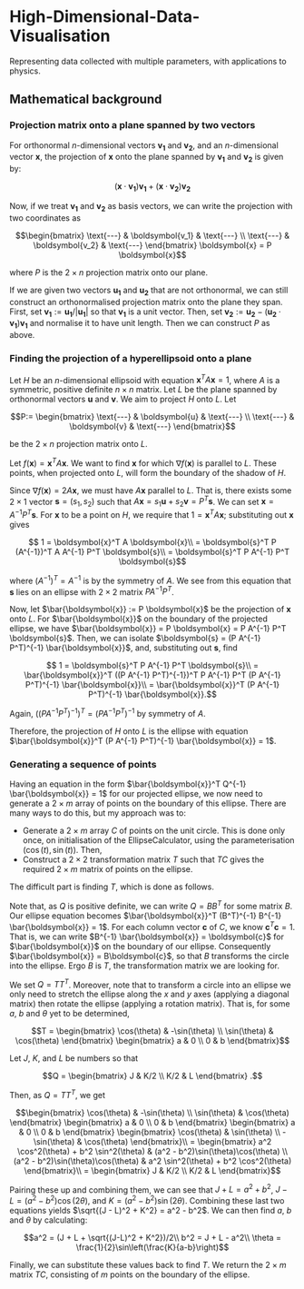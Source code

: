 # High-Dimensional-Data-Visualisation
Representing data collected with multiple parameters, with applications to physics.

## Mathematical background

### Projection matrix onto a plane spanned by two vectors

For orthonormal $n$-dimensional vectors $\boldsymbol{v_1}$ and $\boldsymbol{v_2}$, and an $n$-dimensional vector $\boldsymbol{x}$, the projection of $\boldsymbol{x}$ onto the plane spanned by $\boldsymbol{v_1}$ and $\boldsymbol{v_2}$ is given by:
```math
(\boldsymbol{x}\cdot\boldsymbol{v_1})\boldsymbol{v_1}+(\boldsymbol{x}\cdot\boldsymbol{v_2})\boldsymbol{v_2}
```
Now, if we treat $\boldsymbol{v_1}$ and $\boldsymbol{v_2}$ as basis vectors, we can write the projection with two coordinates as
```math
\begin{bmatrix}
    \text{---} & \boldsymbol{v_1} & \text{---}  \\
    \text{---} & \boldsymbol{v_2} & \text{---}
\end{bmatrix}
\boldsymbol{x} = P \boldsymbol{x}
```
where $P$ is the $2 \times n$ projection matrix onto our plane. 

If we are given two vectors $\boldsymbol{u_1}$ and $\boldsymbol{u_2}$ that are not orthonormal, we can still construct an orthonormalised projection matrix onto the plane they span. First, set $\boldsymbol{v_1} := \boldsymbol{u_1}/|\boldsymbol{u_1}|$ so that $\boldsymbol{v_1}$ is a unit vector. Then, set $\boldsymbol{v_2} := \boldsymbol{u_2} - (\boldsymbol{u_2} \cdot \boldsymbol{v_1}) \boldsymbol{v_1}$ and normalise it to have unit length. Then we can construct $P$ as above.

### Finding the projection of a hyperellipsoid onto a plane

Let $H$ be an $n$-dimensional ellipsoid with equation $\boldsymbol{x}^T A \boldsymbol{x} = 1$, where $A$ is a symmetric, positive definite $n \times n$ matrix. Let $L$ be the plane spanned by orthonormal vectors $\boldsymbol{u}$ and $\boldsymbol{v}$. We aim to project $H$ onto $L$. Let
```math
P:=
\begin{bmatrix}
    \text{---} & \boldsymbol{u} & \text{---}  \\
    \text{---} & \boldsymbol{v} & \text{---}
\end{bmatrix}
```
be the $2 \times n$ projection matrix onto $L$.

Let $f(\boldsymbol{x}) = \boldsymbol{x}^T A \boldsymbol{x}$. We want to find $\boldsymbol{x}$ for which $\nabla f (\boldsymbol{x})$ is parallel to $L$. These points, when projected onto $L$, will form the boundary of the shadow of $H$.

Since $\nabla f(\boldsymbol{x}) = 2A\boldsymbol{x}$, we must have $A\boldsymbol{x}$ parallel to $L$. That is, there exists some $2 \times 1$ vector $\boldsymbol{s} = (s_1, s_2)$ such that $A \boldsymbol{x} = s_1\boldsymbol{u} + s_2\boldsymbol{v} = P^T \boldsymbol{s}$. We can set $\boldsymbol{x} = A^{-1}P^T\boldsymbol{s}$. For $\boldsymbol{x}$ to be a point on $H$, we require that $1 = \boldsymbol{x}^T A \boldsymbol{x}$; substituting out $\boldsymbol{x}$ gives
```math
    1 = \boldsymbol{x}^T A \boldsymbol{x}\\
    = \boldsymbol{s}^T P (A^{-1})^T A A^{-1} P^T \boldsymbol{s}\\
    = \boldsymbol{s}^T P A^{-1} P^T \boldsymbol{s}
```
where $(A^{-1})^T = A^{-1}$ is by the symmetry of $A$. We see from this equation that $\boldsymbol{s}$ lies on an ellipse with $2 \times 2$ matrix $P A^{-1} P^T$. 

Now, let $\bar{\boldsymbol{x}} := P \boldsymbol{x}$ be the projection of $\boldsymbol{x}$ onto $L$. For $\bar{\boldsymbol{x}}$ on the boundary of the projected ellipse, we have $\bar{\boldsymbol{x}} = P \boldsymbol{x} = P A^{-1} P^T \boldsymbol{s}$. Then, we can isolate $\boldsymbol{s} = (P A^{-1} P^T)^{-1} \bar{\boldsymbol{x}}$, and, substituting out $\boldsymbol{s}$, find
```math
    1 = \boldsymbol{s}^T P A^{-1} P^T \boldsymbol{s}\\
    = \bar{\boldsymbol{x}}^T ((P A^{-1} P^T)^{-1})^T P A^{-1} P^T (P A^{-1} P^T)^{-1} \bar{\boldsymbol{x}}\\
    = \bar{\boldsymbol{x}}^T (P A^{-1} P^T)^{-1} \bar{\boldsymbol{x}}.
```
Again, $((P A^{-1} P^T)^{-1})^T = (P A^{-1} P^T)^{-1}$ by symmetry of $A$. 

Therefore, the projection of $H$ onto $L$ is the ellipse with equation $\bar{\boldsymbol{x}}^T (P A^{-1} P^T)^{-1} \bar{\boldsymbol{x}} = 1$.

### Generating a sequence of points

Having an equation in the form $\bar{\boldsymbol{x}}^T Q^{-1} \bar{\boldsymbol{x}} = 1$ for our projected ellipse, we now need to generate a $2 \times m$ array of points on the boundary of this ellipse. There are many ways to do this, but my approach was to:

* Generate a $2 \times m$ array $C$ of points on the unit circle. This is done only once, on initialisation of the EllipseCalculator, using the parameterisation $(\cos(t), \sin(t))$. Then,
* Construct a $2 \times 2$ transformation matrix $T$ such that $TC$ gives the required $2 \times m$ matrix of points on the ellipse. 

The difficult part is finding $T$, which is done as follows. 

Note that, as $Q$ is positive definite, we can write $Q = BB^T$ for some matrix $B$. Our ellipse equation becomes $\bar{\boldsymbol{x}}^T (B^T)^{-1} B^{-1} \bar{\boldsymbol{x}} = 1$. For each column vector $\boldsymbol{c}$ of $C$, we know $\boldsymbol{c}^T \boldsymbol{c} = 1$. That is, we can write $B^{-1} \bar{\boldsymbol{x}} = \boldsymbol{c}$ for $\bar{\boldsymbol{x}}$ on the boundary of our ellipse. Consequently $\bar{\boldsymbol{x}} = B\boldsymbol{c}$, so that $B$ transforms the circle into the ellipse. Ergo $B$ is $T$, the transformation matrix we are looking for.

We set $Q = TT^T$. Moreover, note that to transform a circle into an ellipse we only need to stretch the ellipse along the $x$ and $y$ axes (applying a diagonal matrix) then rotate the ellipse (applying a rotation matrix). That is, for some $a$, $b$ and $\theta$ yet to be determined,
```math
T =
\begin{bmatrix}
    \cos(\theta) & -\sin(\theta)  \\
    \sin(\theta) & \cos(\theta) 
\end{bmatrix}
\begin{bmatrix}
    a & 0  \\
    0 & b
\end{bmatrix}
```
Let $J$, $K$, and $L$ be numbers so that
```math
Q =
\begin{bmatrix}
J & K/2 \\
K/2 & L
\end{bmatrix}
.
```
Then, as $Q = TT^T$, we get
```math
\begin{bmatrix}
    \cos(\theta) & -\sin(\theta)  \\
    \sin(\theta) & \cos(\theta) 
\end{bmatrix}
\begin{bmatrix}
    a & 0  \\
    0 & b
\end{bmatrix}
\begin{bmatrix}
    a & 0  \\
    0 & b
\end{bmatrix}
\begin{bmatrix}
    \cos(\theta) & \sin(\theta)  \\
    -\sin(\theta) & \cos(\theta) 
\end{bmatrix}\\
=
\begin{bmatrix}
    a^2 \cos^2(\theta) + b^2 \sin^2(\theta) & (a^2 - b^2)\sin(\theta)\cos(\theta)  \\
    (a^2 - b^2)\sin(\theta)\cos(\theta) & a^2 \sin^2(\theta) + b^2 \cos^2(\theta)
\end{bmatrix}\\
=
\begin{bmatrix}
J & K/2 \\
K/2 & L
\end{bmatrix}
```
Pairing these up and combining them, we can see that $J + L = a^2 + b^2$, $J - L = (a^2 - b^2)\cos(2\theta)$, and $K = (a^2 - b^2)\sin(2\theta)$. Combining these last two equations yields $\sqrt{(J - L)^2 + K^2} = a^2 - b^2$. We can then find $a$, $b$ and $\theta$ by calculating:
```math
a^2 = (J + L + \sqrt{(J-L)^2 + K^2})/2\\
b^2 = J + L - a^2\\
\theta = \frac{1}{2}\sin\left(\frac{K}{a-b}\right)
```
Finally, we can substitute these values back to find $T$. We return the $2\times m$ matrix $TC$, consisting of $m$ points on the boundary of the ellipse.